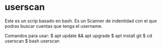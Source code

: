 # userscan
Este es un scrip basado en bash. Es un Scanner de indentidad con el que podras buscar cuentas que tenga el username.

Comandos para usar:
$ apt update && apt upgrade
$ apt install git
$ cd userscan
$ bash userscan
